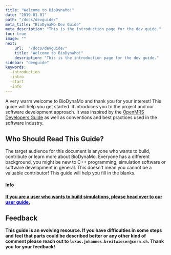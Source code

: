 ```yaml
---
title: "Welcome to BioDynaMo!"
date: "2019-01-01"
path: "/docs/devguide/"
meta_title: "BioDynaMo Dev Guide"
meta_description: "This is the introduction page for the dev guide."
toc: true
image: ""
next:
    url:  "/docs/devguide/"
    title: "Welcome to BioDynaMo!"
    description: "This is the introduction page for the dev guide."
sidebar: "devguide"
keywords:
  -introduction
  -intro
  -start
  -info
---
```


A very warm welcome to BioDynaMo and thank you for your interest! This guide will help you get started. It introduces you to the project and our software development approach. It was inspired by the [OpenMRS Developers Guide](https://flossmanuals.net/openmrs-developers-guide/) as well as  conventions and best practices used in the software industry.

## Who Should Read This Guide?

The target audience for this document is anyone who wants to build, contribute or learn more about BioDynaMo. Everyone has a different background, you might be new to C++ programming, simulation software or software development in general. This doesn't mean you cannot be a valuable contributor! This guide will help you fill in the blanks.

<a class="sbox" href= "/docs/userguide/" target="_blank" rel="noopener">
    <div class="sbox-content">
    	<h4><b>Info<b><h4>
    	<p>If you are a user who wants to build simulations, please head over to our <font color="blue"><u>user guide</u></font>.
		</p>
    </div>
</a>

## Feedback

This guide is an evolving resource. If you have difficulties in some steps and feel that parts could be described better or any other kind of comment please reach out to `lukas.johannes.breitwieser@cern.ch`.  Thank you for your feedback!
